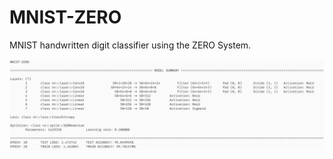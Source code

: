 # MNIST-ZERO
MNIST handwritten digit classifier using the ZERO System.

![MNIST-ZERO-Results](results.png)